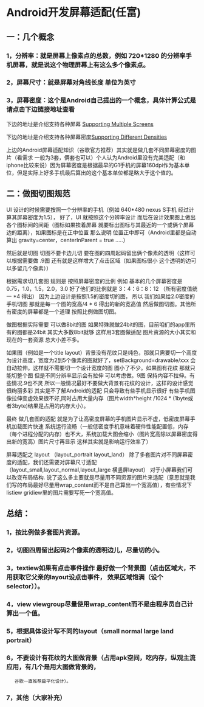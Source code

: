 # Android开发屏幕适配(任富)

## 一：几个概念
### 1，分辨率：就是屏幕上像素点的总数，例如 720*1280 的分辨率手机屏幕，就是说这个物理屏幕上有这么多个像素点。
### 2，屏幕尺寸：就是屏幕对角线长度 单位为英寸
### 3，屏幕密度：这个是Android自己提出的一个概念，具体计算公式是 请点击下边链接地址查看
下边的地址是介绍支持各种屏幕 [Supporting Multiple Screens](http://www.cnblogs.com/proudToBeAITeer/archive/2013/03/24/2977928.html)

下边的地址是介绍支持各种屏幕密度[Supporting Different Densities](http://www.cnblogs.com/proudToBeAITeer/archive/2013/03/23/2977535.html)

上边的Android屏幕适配知识（谷歌官方推荐）其实就是做几套不同屏幕密度的图片（看需求 一般为3套，俩套也可以）个人认为Android里没有完美适配（和iphone比较来说）因为屏幕密度是根据最早的G1手机的屏幕160dpi作为基本单位，但是实际上好多手机最后算出的这个基本单位都是略大于这个值的。


## 二：做图切图规范
UI 设计的时候需要按照一个分辨率的手机（例如 640*480 nexus S手机 经过计算其屏幕密度为1.5），
好了，UI 就按照这个分辨率设计 而后在设计效果图上做出各个图标间的间距（图标如果挨着屏幕 就要标出图标与其最近的一个或俩个屏幕边的距离），如果图标是在正中位置 那么说明 位置正中即可（Android里都是自动算出 gravity=center，centerInParent = true …..）

然后就是切图 切图不要卡边儿切 要在图的四周起码留出俩个像素的透明（这样可以根据需要做 .9图 还有就是这样增大了点击区域（如果图标很小 这个透明的边可以多留几个像素））

根据需求切几套图 规则是 按照屏幕密度的比例  例如 基本的几个屏幕密度是 0.75，1.0，1.5，2.0，3.0 好了他们的比例就是 3：4：6：8：12 （所有密度值统一 *4 得出） 因为上边设计是按照1.5的密度切的图， 所以 我们如果给2.0密度的手机切图 那就是每一个图的宽高/4 * 6 得出的新的宽高值 然后做图切图。其他所有密度的屏幕都是一个道理 按照比例做图切图。

做图根据实际需要 可以做8bit的图 如果特殊就做24bit的图，目前咱们的app里所有的图都是24bit 其实大多数8bit就够 这样用3套图做适配 图片资源的大小其实和现在的一套资源 总大小差不多。

如果图（例如是一个title layout）背景没有花纹只是纯色，那就只需要切一个高度为设计高度，宽度为2到5个像素的图就好了，setBackground=drawable/xxx 会自动拉伸。这样就不需要切一个设计宽度的图 图小了不少。如果图有花纹 那就只能切整个图 但是不同分辨率显示会有拉伸 可以考虑做。9图 保持内容不拉伸。有些情况.9也不灵 所以一般情况最好不要做大背景有花纹的设计，这样的设计感觉很绚丽多彩 其实是不了解Android的适配 只会导致有些手机显示很好 有些手机图像拉伸变虚效果很不好,同时占用大量内存（图片width*height /1024 * (1byte或者3byte)结果是占用的内存大小）。

最终 做几套图的适配 就是为了让高密度屏幕的手机图片显示不虚，低密度屏幕手机加载图片快速 系统运行流畅（一般低密度手机意味着硬件性能配置低，内存（每个进程分配的内存）也不大，系统加载大图会缩小（图片宽高除以屏幕密度得出新的宽高）图片尺寸再显示 这样其实就是影响运行效率了）

屏幕适配之 layout （layout_portrait  layout_land）
除了多套图片对不同屏幕密度的适配，我们还需要对屏幕尺寸适配（layout_small,layout_normal,layout_large 横竖屏layout） 对于小屏幕我们可以改变布局结构.
说了这么多主要就是尽量用不同资源的图片来适配（意思就是我们写的布局最好尽量用wrap_content而不是自己算出一个宽高值），有些情况下listiew gridiew里的图片需要写死一个宽高值。

## 总结：
### 1，按比例做多套图片资源。
### 2，切图四周留出起码2个像素的透明边儿，尽量切的小。
### 3，textiew如果有点击事件操作 最好做一个背景图（点击区域大，不用获取它父亲的layout设点击事件，      效果区域饱满（设个selector））。
### 4，view viewgroup尽量使用wrap_content而不是由程序员自己计算出一个值。
### 5，根据具体设计写不同的layout（small normal large land portrait）
### 6，不要设计有花纹的大图做背景（占用apk空间，吃内存，纵观主流应用，有几个是用大图做背景的，                   
       谷歌一直推荐扁平化设计）。
### 7，其他（大家补充）